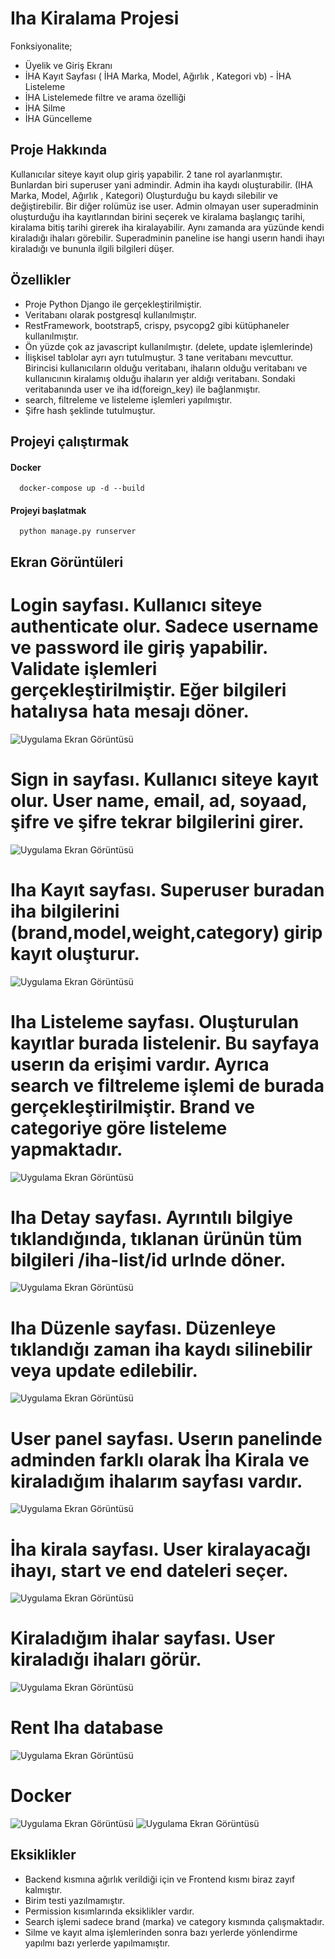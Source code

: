 
# Iha Kiralama Projesi

Fonksiyonalite;

- Üyelik ve Giriş Ekranı
- İHA Kayıt Sayfası ( İHA Marka, Model, Ağırlık , Kategori vb) - İHA Listeleme
- İHA Listelemede filtre ve arama özelliği
- İHA Silme
- İHA Güncelleme



## Proje Hakkında

Kullanıcılar siteye kayıt olup giriş yapabilir.  2 tane rol ayarlanmıştır. Bunlardan biri superuser yani admindir. Admin iha kaydı oluşturabilir. (IHA Marka, Model, Ağırlık , Kategori) Oluşturduğu bu kaydı silebilir ve değiştirebilir. Bir diğer rolümüz ise user. Admin olmayan user superadminin oluşturduğu iha kayıtlarından birini seçerek ve kiralama başlangıç tarihi, kiralama bitiş tarihi girerek iha kiralayabilir. Aynı zamanda ara yüzünde kendi kiraladığı ihaları görebilir. Superadminin paneline ise hangi userın handi ihayı kiraladığı ve bununla ilgili bilgileri düşer.

  
## Özellikler

- Proje Python Django ile gerçekleştirilmiştir.
- Veritabanı olarak postgresql kullanılmıştır.
- RestFramework, bootstrap5, crispy, psycopg2 gibi kütüphaneler kullanılmıştır.
- Ön yüzde çok az javascript kullanılmıştır. (delete, update işlemlerinde)
- İlişkisel tablolar ayrı ayrı tutulmuştur. 3 tane veritabanı mevcuttur. Birincisi kullanıcıların olduğu veritabanı, ihaların olduğu veritabanı ve kullanıcının kiralamış olduğu ihaların yer aldığı veritabanı. Sondaki veritabanında user ve iha id(foreign_key) ile bağlanmıştır.
- search, filtreleme ve listeleme işlemleri yapılmıştır.
- Şifre hash şeklinde tutulmuştur.

## Projeyi çalıştırmak


#### Docker

```http
  docker-compose up -d --build
```

#### Projeyi başlatmak

```http
  python manage.py runserver
```



  
## Ekran Görüntüleri

# Login sayfası. Kullanıcı siteye authenticate olur. Sadece username ve password ile giriş yapabilir. Validate işlemleri gerçekleştirilmiştir. Eğer bilgileri hatalıysa hata mesajı döner.
![Uygulama Ekran Görüntüsü](https://github.com/isikduygu/RentIha/blob/32529acefb4ce13b894c873b8275dcab48428d7d/SS/loginPage.png)

# Sign in sayfası. Kullanıcı siteye kayıt olur. User name, email, ad, soyaad, şifre ve şifre tekrar bilgilerini girer. 
![Uygulama Ekran Görüntüsü](https://github.com/isikduygu/RentIha/blob/32529acefb4ce13b894c873b8275dcab48428d7d/SS/RegisterPage.png)

# Iha Kayıt sayfası. Superuser buradan iha bilgilerini (brand,model,weight,category) girip kayıt oluşturur.
![Uygulama Ekran Görüntüsü](https://github.com/isikduygu/RentIha/blob/32529acefb4ce13b894c873b8275dcab48428d7d/SS/IhaKay%C4%B1t.png)

# Iha Listeleme sayfası. Oluşturulan kayıtlar burada listelenir. Bu sayfaya userın da erişimi vardır. Ayrıca search ve filtreleme işlemi de burada gerçekleştirilmiştir. Brand ve categoriye göre listeleme yapmaktadır.

![Uygulama Ekran Görüntüsü](https://github.com/isikduygu/RentIha/blob/32529acefb4ce13b894c873b8275dcab48428d7d/SS/ihaList.png)

# Iha Detay sayfası. Ayrıntılı bilgiye tıklandığında, tıklanan ürünün tüm bilgileri /iha-list/id urlnde döner.
![Uygulama Ekran Görüntüsü](https://github.com/isikduygu/RentIha/blob/32529acefb4ce13b894c873b8275dcab48428d7d/SS/IhaListDetail.png)

# Iha Düzenle sayfası. Düzenleye tıklandığı zaman iha kaydı silinebilir veya update edilebilir.
![Uygulama Ekran Görüntüsü](https://github.com/isikduygu/RentIha/blob/32529acefb4ce13b894c873b8275dcab48428d7d/SS/%C4%B0haDeleteUpdateDetail.png)

# User panel sayfası. Userın panelinde adminden farklı olarak İha Kirala ve kiraladığım ihalarım sayfası vardır.
![Uygulama Ekran Görüntüsü](https://github.com/isikduygu/RentIha/blob/32529acefb4ce13b894c873b8275dcab48428d7d/SS/userpanel.png)

# İha kirala sayfası. User kiralayacağı ihayı, start ve end dateleri seçer.
![Uygulama Ekran Görüntüsü](https://github.com/isikduygu/RentIha/blob/32529acefb4ce13b894c873b8275dcab48428d7d/SS/renIhaa.png)

# Kiraladığım ihalar sayfası. User kiraladığı ihaları görür.
![Uygulama Ekran Görüntüsü](https://github.com/isikduygu/RentIha/blob/32529acefb4ce13b894c873b8275dcab48428d7d/SS/myIha.png)

# Rent Iha database
![Uygulama Ekran Görüntüsü](https://github.com/isikduygu/RentIha/blob/32529acefb4ce13b894c873b8275dcab48428d7d/SS/databaseRecord.png)

# Docker

![Uygulama Ekran Görüntüsü](https://github.com/isikduygu/RentIha/blob/32529acefb4ce13b894c873b8275dcab48428d7d/SS/dockerComposeUp.png)
![Uygulama Ekran Görüntüsü](https://github.com/isikduygu/RentIha/blob/32529acefb4ce13b894c873b8275dcab48428d7d/SS/dockerContainer.png)



  
## Eksiklikler

- Backend kısmına ağırlık verildiği için ve Frontend kısmı biraz zayıf kalmıştır.
- Birim testi yazılmamıştır.
- Permission kısımlarında eksiklikler vardır.
- Search işlemi sadece brand (marka) ve category kısmında çalışmaktadır.
- Silme ve kayıt alma işlemlerinden sonra bazı yerlerde yönlendirme yapılmı bazı yerlerde yapılmamıştır.


  
